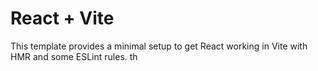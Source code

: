 # React + Vite

This template provides a minimal setup to get React working in Vite with HMR and some ESLint rules.
th
